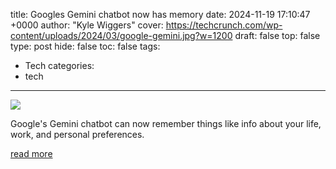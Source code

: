 title: Googles Gemini chatbot now has memory
date: 2024-11-19 17:10:47 +0000
author: "Kyle Wiggers"
cover: https://techcrunch.com/wp-content/uploads/2024/03/google-gemini.jpg?w=1200
draft: false
top: false
type: post
hide: false
toc: false
tags:
  - Tech
categories:
  - tech
---

![](https://techcrunch.com/wp-content/uploads/2024/03/google-gemini.jpg?w=1200)

Google's Gemini chatbot can now remember things like info about your life, work, and personal preferences.

[read more](https://techcrunch.com/2024/11/19/googles-gemini-chatbot-now-has-memory/)
